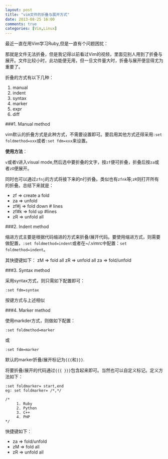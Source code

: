 ```yaml
---
layout: post
title: "vim文件的折叠与展开方式"
date: 2013-08-25 16:00
comments: true
categories: [Vim,Linux]
---
```

最近一直在用Vim学习Ruby,但是一直有个问题困扰：

那就是文件无法折叠，但是我记得以前看过Vim的视频，里面见别人用到了折叠与展开。文件比较小时，此功能便无用，但一旦文件量大时，折叠与展开便显得尤为重要了。

折叠的方式有以下几种：

1. manual
2. indent
3. syntax
4. marker
5. expr
6. diff

###1. Manual method

vim默认的折叠方式是此种方式，不需要设置即可。要启用其他方式还得采用`:set foldmethod=xxx`或者`:set fdm=xxx`来设置。

**使用方法**：

`v`或者`V`进入visual mode,然后选中要折叠的文字，按`zf`便可折叠，折叠后按`za`或者`zO`便展开。

同时也可以通过`zfnj`的方式将接下来的n行折叠。类似也有`zfnk`等;`zR`则打开所有的折叠。总结下来就是：

- zf		=> create a fold
- za		=> unfold
- zf#j 	=> fold down # lines
- zf#k  => fold up #lines
- zR		=> unfold all

###2. Indent method

缩进方式主要是根据代码缩进的方式来折叠/展开代码。要使用缩进方式，则需要做配置，`:set foldmethod=indent`或者在~/.vimrc中配置：`set foldmethod=indent`。

其快捷键如下：
zM		=> fold all
zR		=> unfold all
za		=> fold/unfold

###3. Syntax method

采用syntax方式，则只需如下配置即可：

	:set fdm=syntax

按键方式与上述相似
	
###4. Marker method
 
 使用markder方式，则做如下配置：

	:set foldmethod=marker
 或
 	
	:set fdm=marker
 
默认的marker折叠/展开标记为`{{{`和`}}}`. 

将要折叠/展开的代码通过`{{{ }}}`包含起来即可。当然也可以自定义标记。定义方法如下：

	:set foldmarker= start,end
	eg: set foldmarker= /*,*/

	/*
		 1. Ruby
		 2. Python
		 3. C++
		 4. PHP
	*/
	
快捷键如下：

- za		=> fold/unfold
- zM		=> fold all
- zR		=> unfold all

